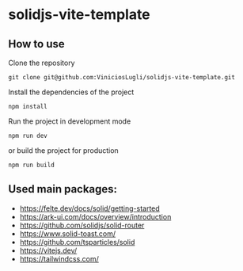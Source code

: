 # solidjs-vite-template

## How to use

Clone the repository

```shell
git clone git@github.com:ViniciosLugli/solidjs-vite-template.git
```

Install the dependencies of the project

```shell
npm install
```

Run the project in development mode

```shell
npm run dev
```

or build the project for production

```shell
npm run build
```

## Used main packages:

-   https://felte.dev/docs/solid/getting-started
-   https://ark-ui.com/docs/overview/introduction
-   https://github.com/solidjs/solid-router
-   https://www.solid-toast.com/
-   https://github.com/tsparticles/solid
-   https://vitejs.dev/
-   https://tailwindcss.com/
